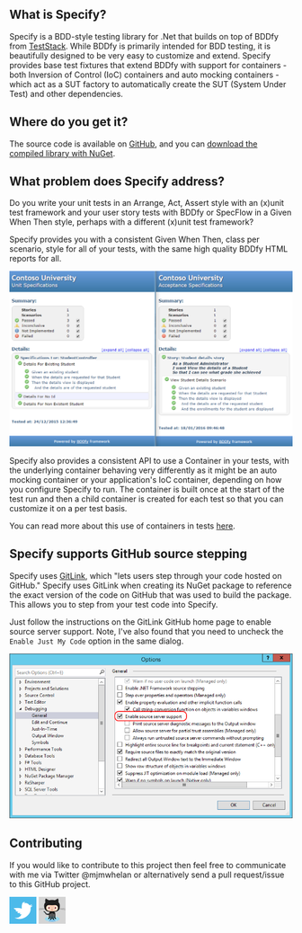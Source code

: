 ## What is Specify?
Specify is a BDD-style testing library for .Net that builds on top of BDDfy from [TestStack](http://www.teststack.net/). While BDDfy is primarily intended for BDD testing, it is beautifully designed to be very easy to customize and extend. Specify provides base test fixtures that extend BDDfy with support for containers - both Inversion of Control (IoC) containers and auto mocking containers - which act as a SUT factory to automatically create the SUT (System Under Test) and other dependencies.

## Where do you get it?

The source code is available on [GitHub](https://github.com/mwhelan/Specify), and you can [download the compiled library with NuGet](https://www.nuget.org/packages/Specify/).

## What problem does Specify address?
Do you write your unit tests in an Arrange, Act, Assert style with an (x)unit test framework and your user story tests with BDDfy or SpecFlow in a Given When Then style, perhaps with a different (x)unit test framework?

Specify provides you with a consistent Given When Then, class per scenario, style for all of your tests, with the same high quality BDDfy HTML reports for all. 

![Unit test and BDD test reports](consistent-reporting.png)

Specify also provides a consistent API to use a Container in your tests, with the underlying container behaving very differently as it might be an auto mocking container or your application's IoC container, depending on how you configure Specify to run. The container is built once at the start of the test run and then a child container is created for each test so that you can customize it on a per test basis. 

You can read more about this use of containers in tests [here](https://lostechies.com/jimmybogard/2012/03/19/integrating-and-isolating-the-container-in-tests/).

## Specify supports GitHub source stepping
Specify uses [GitLink](https://github.com/GitTools/GitLink), which "lets users step through your code hosted on GitHub." Specify uses GitLink when creating its NuGet package to reference the exact version of the code on GitHub that was used to build the package. This allows you to step from your test code into Specify.

Just follow the instructions on the GitLink GitHub home page to enable source server support. Note, I've also found that you need to uncheck the `Enable Just My Code` option in the same dialog.

![Debugging Options dialog](visualstudio_enablesourceserversupport.png)

## Contributing

If you would like to contribute to this project then feel free to communicate with me via Twitter @mjmwhelan or alternatively send a pull request/issue to this GitHub project.

[![@mjmwhelan](twitter.png)](https://twitter.com/mjmwhelan)
[![@mjmwhelan](github.png)](https://github.com/mwhelan/Specify)